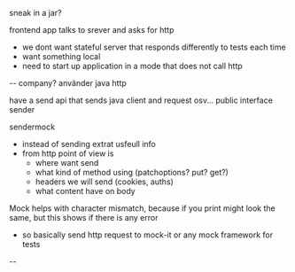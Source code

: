 
sneak in a jar?

frontend app talks to srever and asks for http
- we dont want stateful server that responds differently to tests each time
- want something local
- need to start up application in a mode that does not call http

-- company?
använder java http

have a send api that sends java client and request osv... public interface sender

sendermock
- instead of sending extrat usfeull info
- from http point of view is
	- where want send
	- what kind of method using (patchoptions? put? get?)
	- headers we will send (cookies, auths)
	- what content have on body

Mock helps with character mismatch, because if you print might look the same, but this shows if there is any error
- so basically send http request to mock-it or any mock framework for tests

--